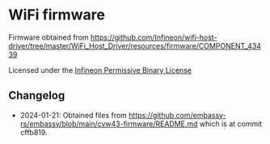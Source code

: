 # WiFi firmware

Firmware obtained from <https://github.com/Infineon/wifi-host-driver/tree/master/WiFi_Host_Driver/resources/firmware/COMPONENT_43439>

Licensed under the [Infineon Permissive Binary License](./LICENSE-permissive-binary-license-1.0.txt)

## Changelog

* 2024-01-21: Obtained files from <https://github.com/embassy-rs/embassy/blob/main/cyw43-firmware/README.md> which is at commit cffb819.
